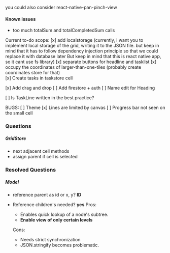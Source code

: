 you could also consider react-native-pan-pinch-view

#### Known issues

- too much totalSum and totalCompletedSum calls

Current to-do scope:
[x] add localstorage (currently, i want you to implement local storage of the grid, writing it to the JSON file. but keep in mind that it has to follow dependency injection principle so that we could replace it with database later
But keep in mind that this is react native app, so it cant use fs library)
[x] separate buttons for headline and tasklist
[x] occupy the coordinates of larger-than-one-tiles (probably create coordinates store for that)  
[x] Create tasks in taskstore cell

[x] Add drag and drop
[ ] Add firestore + auth
[ ] Name edit for Heading

[ ] Is TaskLine written in the best practice?

BUGS:
[ ] Theme
[x] Lines are limited by canvas
[ ] Progress bar not seen on the small cell

### Questions

##### GridStore

- next adjacent cell methods
- assign parent if cell is selected

### Resolved Questions

##### Model

- reference parent as id or x, y? **ID**
- Reference children's needed? **yes**
  Pros:

  - Enables quick lookup of a node's subtree.
  - **Enable view of only certain levels**

  Cons:

  - Needs strict synchronization
  - JSON.stringify becomes problematic.
